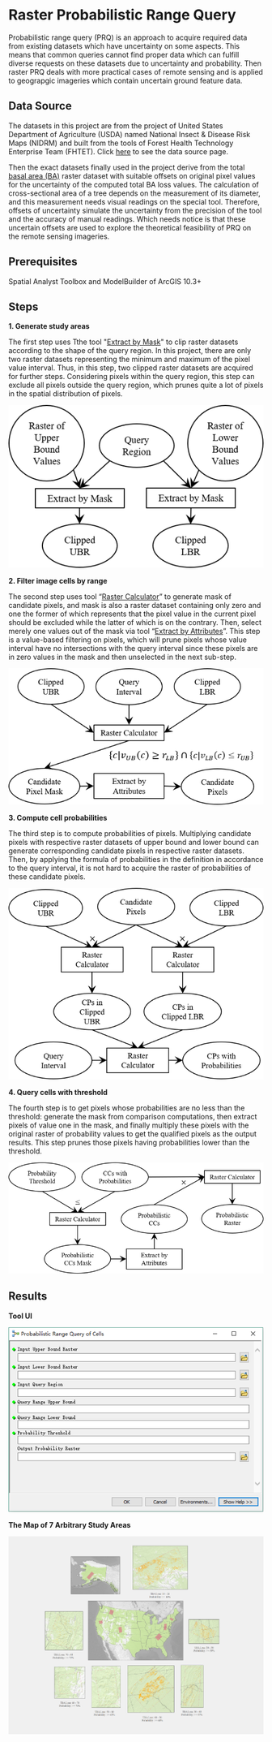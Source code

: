 [step-1]: images/step1.png "Step 1 of Raster PRQ"
[step-2]: images/step2.png "Step 2 of Raster PRQ"
[step-3]: images/step3.png "Step 3 of Raster PRQ"
[step-4]: images/step4.png "Step 4 of Raster PRQ"
[tool-ui]: images/ui.png "UI of Raster PRQ"
[sample-map]: images/sample-map.png "Sample Map of Raster PRQ"

# Raster Probabilistic Range Query

Probabilistic range query (PRQ) is an approach to acquire required data from existing datasets which have uncertainty on some aspects. This means that common queries cannot find proper data which can fulfill diverse requests on these datasets due to uncertainty and probability. Then raster PRQ deals with more practical cases of remote sensing and is applied to geograpgic imageries which contain uncertain ground feature data. 


## Data Source

The datasets in this project are from the project of United States Department of Agriculture (USDA) named National Insect & Disease Risk Maps (NIDRM) and built from the tools of Forest Health Technology Enterprise Team (FHTET). Click [here](https://www.fs.fed.us/foresthealth/applied-sciences/mapping-reporting/gis-spatial-analysis/national-risk-maps.shtml) to see the data source page.

Then the exact datasets finally used in the project derive from the total [basal area (BA)](https://en.wikipedia.org/wiki/Basal_area) raster dataset with suitable offsets on original pixel values for the uncertainty of the computed total BA loss values. The calculation of cross-sectional area of a tree depends on the measurement of its diameter, and this measurement needs visual readings on the special tool. Therefore, offsets of uncertainty simulate the uncertainty from the precision of the tool and the accuracy of manual readings. Which needs notice is that these uncertain offsets are used to explore the theoretical feasibility of PRQ on the remote sensing imageries.

## Prerequisites

Spatial Analyst Toolbox and ModelBuilder of ArcGIS 10.3+

## Steps

**1. Generate study areas**

The first step uses Tthe tool "[Extract by Mask](http://desktop.arcgis.com/en/arcmap/10.3/tools/spatial-analyst-toolbox/extract-by-mask.htm)" to clip raster datasets according to the shape of the query region. In this project, there are only two raster datasets representing the minimum and maximum of the pixel value interval. Thus, in this step, two clipped raster datasets are acquired for further steps. Considering pixels within the query region, this step can exclude all pixels outside the query region, which prunes quite a lot of pixels in the spatial distribution of pixels.

![Step 1][step-1]

**2. Filter image cells by range**

The second step uses tool “[Raster Calculator](http://desktop.arcgis.com/en/arcmap/10.3/tools/spatial-analyst-toolbox/raster-calculator.htm)” to generate mask of candidate pixels, and mask is also a raster dataset containing only zero and one the former of which represents that the pixel value in the current pixel should be excluded while the latter of which is on the contrary. Then, select merely one values out of the mask via tool “[Extract by Attributes](http://desktop.arcgis.com/en/arcmap/10.3/tools/spatial-analyst-toolbox/extract-by-attributes.htm)”. This step is a value-based filtering on pixels, which will prune pixels whose value interval have no intersections with the query interval since these pixels are in zero values in the mask and then unselected in the next sub-step.

![Step 2][step-2]

**3. Compute cell probabilities**

The third step is to compute probabilities of pixels. Multiplying candidate pixels with respective raster datasets of upper bound and lower bound can generate corresponding candidate pixels in respective raster datasets. Then, by applying the formula of probabilities in the definition in accordance to the query interval, it is not hard to acquire the raster of probabilities of these candidate pixels.

![Step 3][step-3]

**4. Query cells with threshold**

The fourth step is to get pixels whose probabilities are no less than the threshold: generate the mask from comparison computations, then extract pixels of value one in the mask, and finally multiply these pixels with the original raster of probability values to get the qualified pixels as the output results. This step prunes those pixels having probabilities lower than the threshold.

![Step 4][step-4]

## Results

**Tool UI**

![Tool UI][tool-ui]

**The Map of 7 Arbitrary Study Areas**

![Sample Map][sample-map]
